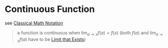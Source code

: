 # Continuous Function

see [Classical Math Notation](Classical%20Math%20Notation%20eb53679093ce497baa118d7bfde14d6c.md)

> a function is continuous when $\lim_{a \to x} f(a) = f(x)$ (both $f(a)$ and $\lim_{a \to x} f(a)$ have to be [Limit that Exists](Limit%20that%20Exists%206a9c8aa5e455457ba848eb37d8d12bc7.md))
>